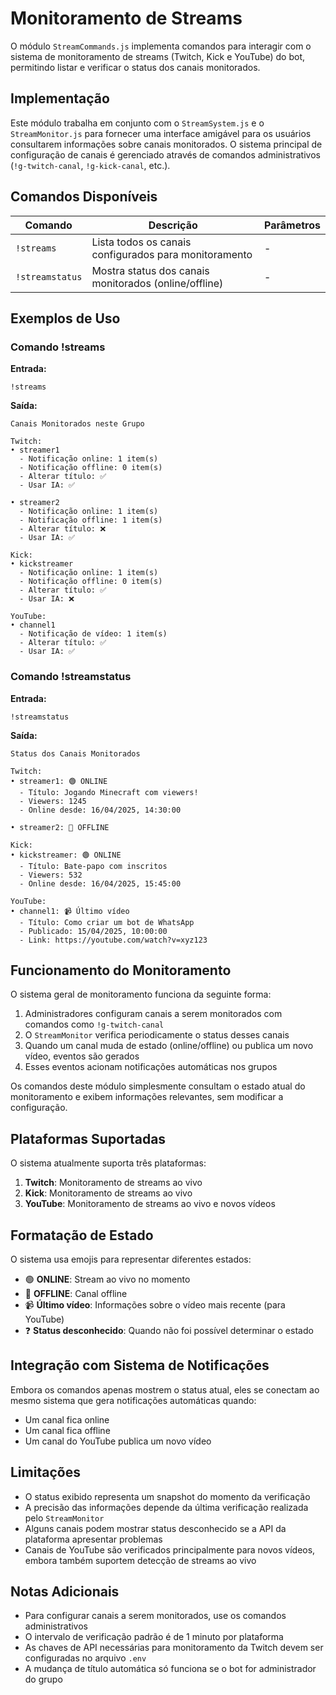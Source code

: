 # Monitoramento de Streams

O módulo `StreamCommands.js` implementa comandos para interagir com o sistema de monitoramento de streams (Twitch, Kick e YouTube) do bot, permitindo listar e verificar o status dos canais monitorados.

## Implementação

Este módulo trabalha em conjunto com o `StreamSystem.js` e o `StreamMonitor.js` para fornecer uma interface amigável para os usuários consultarem informações sobre canais monitorados. O sistema principal de configuração de canais é gerenciado através de comandos administrativos (`!g-twitch-canal`, `!g-kick-canal`, etc.).

## Comandos Disponíveis

| Comando | Descrição | Parâmetros |
|---------|-----------|------------|
| `!streams` | Lista todos os canais configurados para monitoramento | - |
| `!streamstatus` | Mostra status dos canais monitorados (online/offline) | - |

## Exemplos de Uso

### Comando !streams

**Entrada:**
```
!streams
```

**Saída:**
```
Canais Monitorados neste Grupo

Twitch:
• streamer1
  - Notificação online: 1 item(s)
  - Notificação offline: 0 item(s)
  - Alterar título: ✅
  - Usar IA: ✅

• streamer2
  - Notificação online: 1 item(s)
  - Notificação offline: 1 item(s)
  - Alterar título: ❌
  - Usar IA: ✅

Kick:
• kickstreamer
  - Notificação online: 1 item(s)
  - Notificação offline: 0 item(s)
  - Alterar título: ✅
  - Usar IA: ❌

YouTube:
• channel1
  - Notificação de vídeo: 1 item(s)
  - Alterar título: ✅
  - Usar IA: ✅
```

### Comando !streamstatus

**Entrada:**
```
!streamstatus
```

**Saída:**
```
Status dos Canais Monitorados

Twitch:
• streamer1: 🟢 ONLINE
  - Título: Jogando Minecraft com viewers!
  - Viewers: 1245
  - Online desde: 16/04/2025, 14:30:00

• streamer2: 🔴 OFFLINE

Kick:
• kickstreamer: 🟢 ONLINE
  - Título: Bate-papo com inscritos
  - Viewers: 532
  - Online desde: 16/04/2025, 15:45:00

YouTube:
• channel1: 📹 Último vídeo
  - Título: Como criar um bot de WhatsApp
  - Publicado: 15/04/2025, 10:00:00
  - Link: https://youtube.com/watch?v=xyz123
```

## Funcionamento do Monitoramento

O sistema geral de monitoramento funciona da seguinte forma:

1. Administradores configuram canais a serem monitorados com comandos como `!g-twitch-canal`
2. O `StreamMonitor` verifica periodicamente o status desses canais
3. Quando um canal muda de estado (online/offline) ou publica um novo vídeo, eventos são gerados
4. Esses eventos acionam notificações automáticas nos grupos

Os comandos deste módulo simplesmente consultam o estado atual do monitoramento e exibem informações relevantes, sem modificar a configuração.

## Plataformas Suportadas

O sistema atualmente suporta três plataformas:

1. **Twitch**: Monitoramento de streams ao vivo
2. **Kick**: Monitoramento de streams ao vivo
3. **YouTube**: Monitoramento de streams ao vivo e novos vídeos

## Formatação de Estado

O sistema usa emojis para representar diferentes estados:

- 🟢 **ONLINE**: Stream ao vivo no momento
- 🔴 **OFFLINE**: Canal offline
- 📹 **Último vídeo**: Informações sobre o vídeo mais recente (para YouTube)
- ❓ **Status desconhecido**: Quando não foi possível determinar o estado

## Integração com Sistema de Notificações

Embora os comandos apenas mostrem o status atual, eles se conectam ao mesmo sistema que gera notificações automáticas quando:

- Um canal fica online
- Um canal fica offline
- Um canal do YouTube publica um novo vídeo

## Limitações

- O status exibido representa um snapshot do momento da verificação
- A precisão das informações depende da última verificação realizada pelo `StreamMonitor`
- Alguns canais podem mostrar status desconhecido se a API da plataforma apresentar problemas
- Canais de YouTube são verificados principalmente para novos vídeos, embora também suportem detecção de streams ao vivo

## Notas Adicionais

- Para configurar canais a serem monitorados, use os comandos administrativos
- O intervalo de verificação padrão é de 1 minuto por plataforma
- As chaves de API necessárias para monitoramento da Twitch devem ser configuradas no arquivo `.env`
- A mudança de título automática só funciona se o bot for administrador do grupo